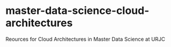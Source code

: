 # master-data-science-cloud-architectures
Reources for Cloud Architectures in Master Data Science at URJC
